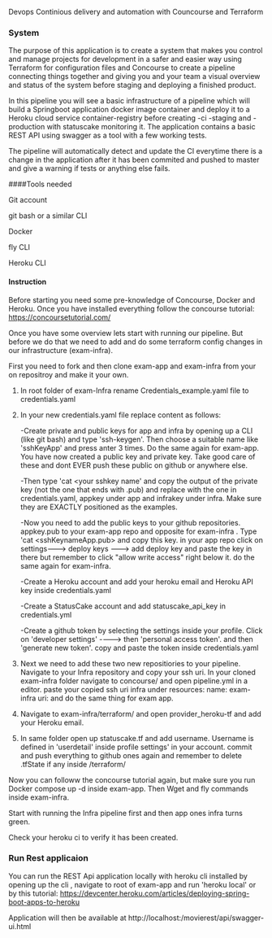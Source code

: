 Devops Continious delivery and automation with Councourse  and Terraform 




### System
The purpose of this application is to create a system that makes 
you control and manage projects for development in a safer and easier way 
using Terraform for configuration files and Concourse to create a pipeline 
connecting things together and giving you and your team a visual overview 
and status of the system before staging and deploying a finished product.
 
In this pipeline you will see a basic infrastructure of a pipeline which will 
build a Springboot application docker image container and deploy it to a 
Heroku cloud service container-registry before creating -ci -staging and -production 
with statuscake monitoring it. The application contains a basic REST API using swagger 
as a tool with a few working tests.

The pipeline will automatically detect and update the CI everytime there is a change in the application 
after it has been commited and pushed to master and give a warning if tests or anything else fails.


####Tools needed

Git account

git bash or a similar CLI

Docker

fly CLI

Heroku CLI


#### Instruction
Before starting you need some pre-knowledge of Concourse, Docker and Heroku.
Once  you have installed everything follow the concourse tutorial:
https://concoursetutorial.com/

Once you have some overview lets start with running our pipeline. 
But before we do that we need to add and do some terraform config changes in our infrastructure (exam-infra). 

First you need to fork and then clone exam-app and exam-infra from your on repositroy and make it your own. 

1. In root folder of exam-Infra rename Credentials_example.yaml file to 
credentials.yaml
2. In your new credentials.yaml file replace content as follows:
   
   -Create private and public keys for app and infra by opening up a CLI (like git bash) and
   type 'ssh-keygen'. Then choose a suitable name like 'sshKeyApp' and press anter 3 times. Do the same again for exam-app.
   You have now created a public key and private key. Take good care of these and dont EVER push these public on github or anywhere else.
   
   -Then type 'cat <your sshkey name' and copy the output of the private key (not the one that ends with .pub) and  replace with the one in  credentials.yaml,
    appkey under app and infrakey under infra. Make sure they are EXACTLY positioned as the examples. 
   
   -Now you need to add the public keys to your github repositories. appkey.pub to your exam-app repo and opposite for exam-infra . 
   Type 'cat <sshKeynameApp.pub>  and copy this key. in your app repo click on settings---> deploy keys ---> add deploy key and paste 
   the key in there but remember to click "allow write access" right below it.  do the same again for exam-infra.
  
   -Create a Heroku account and add your heroku email and Heroku API key inside credentials.yaml 

   -Create a StatusCake account and add statuscake_api_key in credentials.yml
   
   -Create a github token by selecting the settings inside your profile. Click on 'developer settings' ----> then 'personal access token'. 
   and then 'generate new token'. copy and paste the token inside credentials.yaml

3.  Next we need to add these two new repositiories to your pipeline.
    Navigate to your Infra repository and copy your ssh uri. In your cloned exam-infra folder navigate 
    to concourse/ and open pipeline.yml in a editor. paste your copied ssh uri infra under resources:  name: exam-infra  uri: <your uri here> and do the same thing for 
    exam app.
    
4. Navigate to exam-infra/terraform/ and open provider_heroku-tf and add your Heroku email.

5. In same folder open up statuscake.tf and add username. Username is defined in 'userdetail' inside profile settings' 
in your account. commit and push everything to github ones again and remember to delete .tfState if any inside /terraform/

Now you can followw the concourse tutorial again, but make sure you run Docker compose up -d inside exam-app. Then Wget and fly commands inside exam-infra.
 
Start with running the Infra pipeline first and then app  ones infra turns green.

Check your heroku ci to verify it has been created.


### Run Rest applicaion
You can run the REST Api application locally with heroku cli installed by opening up the cli , navigate to root of exam-app and run 'heroku local'
or by this tutorial: https://devcenter.heroku.com/articles/deploying-spring-boot-apps-to-heroku

Application will then be available at http://localhost:<portnumber>/movierest/api/swagger-ui.html
